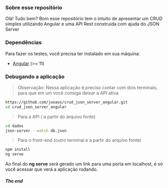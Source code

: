 ### Sobre esse repositório

Olá! Tudo bem? Bom esse repositório tem o intuito de apresentar um CRUD simples utilizando Angular e uma API Rest construida com ajuda do JSON Server

### Dependências
Para fazer os testes, você precisa ter instalado em sua máquina:
 - [Angular] (>= 11)


### Debugando a aplicação
> Observação: Nessa aplicação é preciso contar com dois terminais, para que em um você consiga deixar a API ativa


```sh
https://github.com/jooaos/crud_json_server_angular.git
cd crud_json_server_angular
```
> Para a API ( a partir do arquivo fonte)

```sh
cd dados
json-server --watch db.json
```
> Para o front-end (outro terminal e a partir do arquivo fonte)

```sh
npm install
ng serve
```
Ao final do **ng serve** será gerado um link para uma porta em localhost, é só você acessar que verá a aplicação rodando.

##### The end

[//]: #
   [JSON Server]: <https://www.npmjs.com/package/json-server>
   [Angular]: <https://angular.io/>
